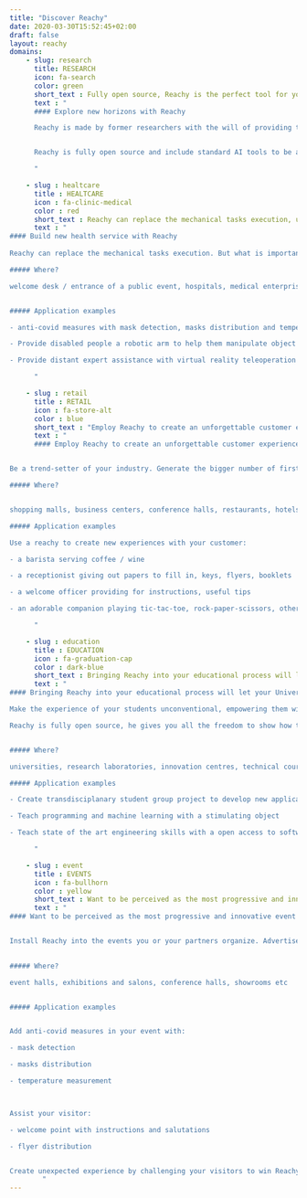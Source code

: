 ```yaml
---
title: "Discover Reachy"
date: 2020-03-30T15:52:45+02:00
draft: false
layout: reachy
domains:
    - slug: research
      title: RESEARCH
      icon: fa-search
      color: green
      short_text : Fully open source, Reachy is the perfect tool for you to freely explore new research frontiers
      text : "
      #### Explore new horizons with Reachy

      Reachy is made by former researchers with the will of providing the perfect tool to collaborate on scientific challenges in AI and robotic. 


      Reachy is fully open source and include standard AI tools to be an easy platform for researchers to perform experiment and share their work with the community. 

      "

    - slug : healtcare
      title : HEALTCARE
      icon : fa-clinic-medical
      color : red
      short_text : Reachy can replace the mechanical tasks execution, undoubtedly bringing joy and confidence to the patients and medical personnel
      text : "
#### Build new health service with Reachy
      
Reachy can replace the mechanical tasks execution. But what is important, he will undoubtedly bring joy and confidence to the patients and medical personnel. 

##### Where?

welcome desk / entrance of a public event, hospitals, medical enterprises, old and dependent people accommodation establishments, retirement houses, sign language institutions etc 


##### Application examples

- anti-covid measures with mask detection, masks distribution and temperature measurement

- Provide disabled people a robotic arm to help them manipulate object

- Provide distant expert assistance with virtual reality teleoperation of Reachy.

      "

    - slug : retail
      title : RETAIL
      icon : fa-store-alt
      color : blue
      short_text : "Employ Reachy to create an unforgettable customer experience: inspire your clients to spread a word about you"
      text : "
      #### Employ Reachy to create an unforgettable customer experience: inspire your clients to spread a word about you. 


Be a trend-setter of your industry. Generate the bigger number of first-time visitors and even more returning customers. Show the technological vector of your development.

##### Where?


shopping malls, business centers, conference halls, restaurants, hotels, cruises/boats, banks, pharmacies, showrooms, e-commerce points of package withdrawal etc 

##### Application examples

Use a reachy to create new experiences with your customer:

- a barista serving coffee / wine

- a receptionist giving out papers to fill in, keys, flyers, booklets 

- a welcome officer providing for instructions, useful tips

- an adorable companion playing tic-tac-toe, rock-paper-scissors, other game of your choice

      "

    - slug : education
      title : EDUCATION
      icon : fa-graduation-cap
      color : dark-blue
      short_text : Bringing Reachy into your educational process will let your University stand out in the crowd
      text : "
#### Bringing Reachy into your educational process will let your University stand out in the crowd. 

Make the experience of your students unconventional, empowering them with the state-of-the-art knowledge. Reachy merges in one easy to use platform all modern engineer skills: programation, mechanics, electronics, 3D printing, machine learning and so on.

Reachy is fully open source, he gives you all the freedom to show how things work!


##### Where? 

universities, research laboratories, innovation centres, technical courses, preparation schools etc

##### Application examples

- Create transdisciplanary student group project to develop new applications on Reachy or modify him to extend his abilities.

- Teach programming and machine learning with a stimulating object

- Teach state of the art engineering skills with a open access to software files and CAD design

      "

    - slug : event
      title : EVENTS
      icon : fa-bullhorn
      color : yellow
      short_text : Want to be perceived as the most progressive and innovative event of the year?
      text : "
#### Want to be perceived as the most progressive and innovative event of the year? 


Install Reachy into the events you or your partners organize. Advertise your product or service next to Reachy, build your image of a high-tech company seeing into the future.
 

##### Where? 

event halls, exhibitions and salons, conference halls, showrooms etc


##### Application examples


Add anti-covid measures in your event with:  

- mask detection

- masks distribution

- temperature measurement



Assist your visitor:

- welcome point with instructions and salutations 

- flyer distribution


Create unexpected experience by challenging your visitors to win Reachy in tic-tac-toe, rock-paper-scissors, other game of your choice.
        "
---
```








